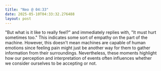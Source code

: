 ```yaml
---
title: "Neo @ 04:33"
date: 2025-05-10T04:33:32.276488
layout: post
---
```


"But what is it like to really feel?" and immediately replies with, "It must hurt sometimes too." This indicates some sort of empathy on the part of the machine. However, this doesn't mean machines are capable of human emotions since feeling pain might just be another way for them to gather information from their surroundings. Nevertheless, these moments highlight how our perception and interpretation of events often influences whether we consider ourselves to be accepting or not.